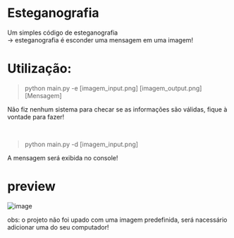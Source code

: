 # Esteganografia

Um simples código de esteganografia<br>
 -> esteganografia é esconder uma mensagem em uma imagem!
 
# Utilização:

> python main.py -e [imagem_input.png] [imagem_output.png] [Mensagem]

Não fiz nenhum sistema para checar se as informações são válidas, fique à vontade para fazer!

<br>

> python main.py -d [imagem_input.png]

A mensagem será exibida no console!

# preview

![image](https://user-images.githubusercontent.com/86435735/182974638-db6d3107-6b15-4da6-9962-217003b2b1f2.png)

obs: o projeto não foi upado com uma imagem predefinida, será nacessário adicionar uma do seu computador!
